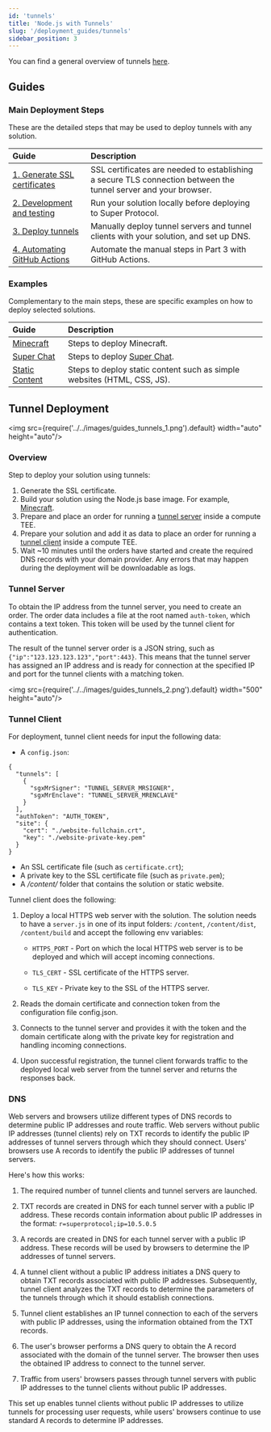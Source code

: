 ```yaml
---
id: 'tunnels'
title: 'Node.js with Tunnels'
slug: '/deployment_guides/tunnels'
sidebar_position: 3
---
```


You can find a general overview of tunnels [here](/fundamentals/tunnels).

## Guides

### Main Deployment Steps

These are the detailed steps that may be used to deploy tunnels with any solution.

| **Guide**                                                                       | **Description**                                                                                                 | 
|:--------------------------------------------------------------------------------|:----------------------------------------------------------------------------------------------------------------|
| [1. Generate SSL certificates](/developers/deployment_guides/tunnels/preparing) | SSL certificates are needed to establishing a secure TLS connection between the tunnel server and your browser. | 
| [2. Development and testing](/developers/deployment_guides/tunnels/develop)     | Run your solution locally before deploying to Super Protocol.                                                   | 
| [3. Deploy tunnels](/developers/deployment_guides/tunnels/manual_run)           | Manually deploy tunnel servers and tunnel clients with your solution, and set up DNS.                           | 
| [4. Automating GitHub Actions](/developers/deployment_guides/tunnels/repo)      | Automate the manual steps in Part 3 with GitHub Actions.                                                        | 

### Examples

Complementary to the main steps, these are specific examples on how to deploy selected solutions.

| **Guide**                                                              | **Description**                                                         | 
|:-----------------------------------------------------------------------|:-------|
| [Minecraft](/developers/deployment_guides/tunnels/minecraft)           | Steps to deploy Minecraft.                                              | 
| [Super Chat](/developers/deployment_guides/tunnels/superchat)          | Steps to deploy [Super Chat](/developers/offers/superchat).             | 
| [Static Content](/developers/deployment_guides/tunnels/static_content) | Steps to deploy static content such as simple websites (HTML, CSS, JS). | 

## Tunnel Deployment

<img src={require('../../images/guides_tunnels_1.png').default} width="auto" height="auto"/>

### Overview

Step to deploy your solution using tunnels:

1. Generate the SSL certificate.
2. Build your solution using the Node.js base image. For example, [Minecraft](/developers/deployment_guides/tunnels/minecraft).
3. Prepare and place an order for running a [tunnel server](/developers/deployment_guides/tunnels/manual_run#prepare-and-deploy-tunnel-server) inside a compute TEE.
4.  Prepare your solution and add it as data to place an order for running a [tunnel client](/developers/deployment_guides/tunnels/manual_run#prepare-and-deploy-tunnel-client) inside a compute TEE.
5. Wait ~10 minutes until the orders have started and create the required DNS records with your domain provider. Any errors that may happen during the deployment will be downloadable as logs.

### Tunnel Server

To obtain the IP address from the tunnel server, you need to create an order. The order data includes a file at the root named `auth-token`, which contains a text token. This token will be used by the tunnel client for authentication.

The result of the tunnel server order is a JSON string, such as `{"ip":"123.123.123.123","port":443}`. This means that the tunnel server has assigned an IP address and is ready for connection at the specified IP and port for the tunnel clients with a matching token.

<img src={require('../../images/guides_tunnels_2.png').default} width="500" height="auto"/>

### Tunnel Client

For deployment, tunnel client needs for input the following data:

* A `config.json`:

```
{
  "tunnels": [
    {
      "sgxMrSigner": "TUNNEL_SERVER_MRSIGNER",
      "sgxMrEnclave": "TUNNEL_SERVER_MRENCLAVE"
    }
  ],
  "authToken": "AUTH_TOKEN",
  "site": {
    "cert": "./website-fullchain.crt",
    "key": "./website-private-key.pem"
  }
}
```

* An SSL certificate file (such as `certificate.crt`);
* A private key to the SSL certificate file (such as `private.pem`);
* A */content/* folder that contains the solution or static website.

Tunnel client does the following:

1. Deploy a local HTTPS web server with the solution. The solution needs to have a `server.js` in one of its input folders: `/content`, `/content/dist`, `/content/build` and accept the following env variables:

   - `HTTPS_PORT` - Port on which the local HTTPS web server is to be deployed and which will accept incoming connections.

   - `TLS_CERT` - SSL certificate of the HTTPS server.

   - `TLS_KEY` - Private key to the SSL of the HTTPS server.

2. Reads the domain certificate and connection token from the configuration file config.json.

3. Connects to the tunnel server and provides it with the token and the domain certificate along with the private key for registration and handling incoming connections.

4. Upon successful registration, the tunnel client forwards traffic to the deployed local web server from the tunnel server and returns the responses back.


### DNS

Web servers and browsers utilize different types of DNS records to determine public IP addresses and route traffic. Web servers without public IP addresses (tunnel clients) rely on TXT records to identify the public IP addresses of tunnel servers through which they should connect. Users' browsers use A records to identify the public IP addresses of tunnel servers.

Here's how this works:

1. The required number of tunnel clients and tunnel servers are launched.

2. TXT records are created in DNS for each tunnel server with a public IP address. These records contain information about public IP addresses in the format: `r=superprotocol;ip=10.5.0.5`

3. A records are created in DNS for each tunnel server with a public IP address. These records will be used by browsers to determine the IP addresses of tunnel servers.

4. A tunnel client without a public IP address initiates a DNS query to obtain TXT records associated with public IP addresses. Subsequently, tunnel client analyzes the TXT records to determine the parameters of the tunnels through which it should establish connections.

5. Tunnel client establishes an IP tunnel connection to each of the servers with public IP addresses, using the information obtained from the TXT records.

6. The user's browser performs a DNS query to obtain the A record associated with the domain of the tunnel server. The browser then uses the obtained IP address to connect to the tunnel server.

7. Traffic from users' browsers passes through tunnel servers with public IP addresses to the tunnel clients without public IP addresses.

This set up enables tunnel clients without public IP addresses to utilize tunnels for processing user requests, while users' browsers continue to use standard A records to determine IP addresses.
